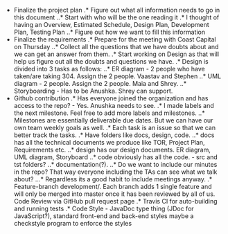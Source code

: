 * Finalize the project plan
.* Figure out what all information needs to go in this document
..* Start with who will be the one reading it
.* I thought of having an Overview, Estimated Schedule, Design Plan, Development Plan, Testing Plan
..* Figure out how we want to fill this information
* Finalize the requirements
.* Prepare for the meeting with Coast Capital on Thursday
..* Collect all the questions that we have doubts about and we can get an answer from them.
.* Start working on Design as that will help us figure out all the doubts and questions we have.
.* Design is divided into 3 tasks as follows:
..* ER diagram - 2 people who have taken/are taking 304. Assign the 2 people. Vaastav and Stephen
..* UML diagram - 2 people. Assign the 2 people. Maia and Shrey.
..* Storyboarding - Has to be Anushka. Shrey can support.
* Github contribution
.* Has everyone joined the organization and has access to the repo? - Yes. Anushka needs to see.
.* I made labels and the next milestone. Feel free to add more labels and milestones.
..* Milestones are essentially deliverable due dates. But we can have our own team weekly goals as well.
.* Each task is an issue so that we can better track the tasks.
.* Have folders like docs, design, code.
..* docs has all the technical documents we produce like TOR, Project Plan, Requirements etc.
..* design has our design documents. ER diagram, UML diagram, Storyboard
..* code obviously has all the code.  - src and tst folders?
..* documentation(?).
..* Do we want to include our minutes in the repo? That way everyone including the TAs can see what we talk about?
...* Regardless its a good habit to include meetings anyway.
.* Feature-branch development/. Each branch adds 1 single feature and will only be merged into master once it has been reviewed by all of us. Code Review via GitHub pull request page
.* Travis CI for auto-building and running tests
.* Code Style - JavaDoc type thing (JDoc for JavaScript?), standard front-end and back-end styles maybe a checkstyle program to enforce the styles